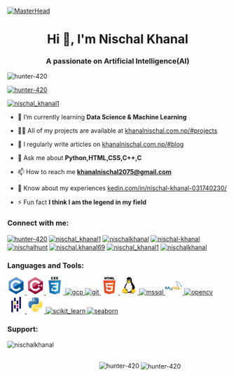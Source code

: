 [![MasterHead](https://res.cloudinary.com/practicaldev/image/fetch/s--M9QttI5a--/c_imagga_scale,f_auto,fl_progressive,h_420,q_auto,w_1000/https://dev-to-uploads.s3.amazonaws.com/uploads/articles/e5afadrel1xrtvwvxxqo.png)](https://khanalnischal.com.np)

<h1 align="center">Hi 👋, I'm Nischal Khanal</h1>
<h3 align="center">A passionate on Artificial Intelligence(AI)</h3>
<!-- <img align="right" alt="Coding" width="400" src="https://img.freepik.com/premium-photo/futuristic-robot-artificial-intelligence-cgi-big-data-analytics-programming_31965-8010.jpg?w=826"/> -->

<p align="left"> <img src="https://komarev.com/ghpvc/?username=hunter-420&label=Profile%20views&color=0e75b6&style=flat" alt="hunter-420" /> </p>

<p align="left"> <a href="https://github.com/ryo-ma/github-profile-trophy"><img src="https://github-profile-trophy.vercel.app/?username=hunter-420" alt="hunter-420" /></a> </p>

<p align="left"> <a href="https://twitter.com/nischal_khanal1" target="blank"><img src="https://img.shields.io/twitter/follow/nischal_khanal1?logo=twitter&style=for-the-badge" alt="nischal_khanal1" /></a> </p>

- 🌱 I’m currently learning **Data Science & Machine Learning**

- 👨‍💻 All of my projects are available at [khanalnischal.com.np/#projects](khanalnischal.com.np/#projects)

- 📝 I regularly write articles on [khanalnischal.com.np/#blog](khanalnischal.com.np/#blog)

- 💬 Ask me about **Python,HTML,CSS,C++,C**

- 📫 How to reach me **khanalnischal2075@gmail.com**

- 📄 Know about my experiences [kedin.com/in/nischal-khanal-031740230/](kedin.com/in/nischal-khanal-031740230/)

- ⚡ Fun fact **I think I am the legend in my field**

<h3 align="left">Connect with me:</h3>
<p align="left">
<a href="https://dev.to/hunter-420" target="blank"><img align="center" src="https://raw.githubusercontent.com/rahuldkjain/github-profile-readme-generator/master/src/images/icons/Social/devto.svg" alt="hunter-420" height="30" width="40" /></a>
<a href="https://twitter.com/nischal_khanal1" target="blank"><img align="center" src="https://raw.githubusercontent.com/rahuldkjain/github-profile-readme-generator/master/src/images/icons/Social/twitter.svg" alt="nischal_khanal1" height="30" width="40" /></a>
<a href="https://linkedin.com/in/nischalkhanal" target="blank"><img align="center" src="https://raw.githubusercontent.com/rahuldkjain/github-profile-readme-generator/master/src/images/icons/Social/linked-in-alt.svg" alt="nischalkhanal" height="30" width="40" /></a>
<a href="https://stackoverflow.com/users/nischal-khanal" target="blank"><img align="center" src="https://raw.githubusercontent.com/rahuldkjain/github-profile-readme-generator/master/src/images/icons/Social/stack-overflow.svg" alt="nischal-khanal" height="30" width="40" /></a>
<a href="https://kaggle.com/nischalhunt" target="blank"><img align="center" src="https://raw.githubusercontent.com/rahuldkjain/github-profile-readme-generator/master/src/images/icons/Social/kaggle.svg" alt="nischalhunt" height="30" width="40" /></a>
<a href="https://fb.com/nischal.khanal69" target="blank"><img align="center" src="https://raw.githubusercontent.com/rahuldkjain/github-profile-readme-generator/master/src/images/icons/Social/facebook.svg" alt="nischal.khanal69" height="30" width="40" /></a>
<a href="https://instagram.com/nischal_khanal1" target="blank"><img align="center" src="https://raw.githubusercontent.com/rahuldkjain/github-profile-readme-generator/master/src/images/icons/Social/instagram.svg" alt="nischal_khanal1" height="30" width="40" /></a>
<a href="https://www.youtube.com/c/nischalkhanal" target="blank"><img align="center" src="https://raw.githubusercontent.com/rahuldkjain/github-profile-readme-generator/master/src/images/icons/Social/youtube.svg" alt="nischalkhanal" height="30" width="40" /></a>
</p>

<h3 align="left">Languages and Tools:</h3>
<p align="left"> <a href="https://www.cprogramming.com/" target="_blank" rel="noreferrer"> <img src="https://raw.githubusercontent.com/devicons/devicon/master/icons/c/c-original.svg" alt="c" width="40" height="40"/> </a> <a href="https://www.w3schools.com/cpp/" target="_blank" rel="noreferrer"> <img src="https://raw.githubusercontent.com/devicons/devicon/master/icons/cplusplus/cplusplus-original.svg" alt="cplusplus" width="40" height="40"/> </a> <a href="https://www.w3schools.com/css/" target="_blank" rel="noreferrer"> <img src="https://raw.githubusercontent.com/devicons/devicon/master/icons/css3/css3-original-wordmark.svg" alt="css3" width="40" height="40"/> </a> <a href="https://cloud.google.com" target="_blank" rel="noreferrer"> <img src="https://www.vectorlogo.zone/logos/google_cloud/google_cloud-icon.svg" alt="gcp" width="40" height="40"/> </a> <a href="https://git-scm.com/" target="_blank" rel="noreferrer"> <img src="https://www.vectorlogo.zone/logos/git-scm/git-scm-icon.svg" alt="git" width="40" height="40"/> </a> <a href="https://www.w3.org/html/" target="_blank" rel="noreferrer"> <img src="https://raw.githubusercontent.com/devicons/devicon/master/icons/html5/html5-original-wordmark.svg" alt="html5" width="40" height="40"/> </a> <a href="https://www.linux.org/" target="_blank" rel="noreferrer"> <img src="https://raw.githubusercontent.com/devicons/devicon/master/icons/linux/linux-original.svg" alt="linux" width="40" height="40"/> </a> <a href="https://www.microsoft.com/en-us/sql-server" target="_blank" rel="noreferrer"> <img src="https://www.svgrepo.com/show/303229/microsoft-sql-server-logo.svg" alt="mssql" width="40" height="40"/> </a> <a href="https://www.mysql.com/" target="_blank" rel="noreferrer"> <img src="https://raw.githubusercontent.com/devicons/devicon/master/icons/mysql/mysql-original-wordmark.svg" alt="mysql" width="40" height="40"/> </a> <a href="https://opencv.org/" target="_blank" rel="noreferrer"> <img src="https://www.vectorlogo.zone/logos/opencv/opencv-icon.svg" alt="opencv" width="40" height="40"/> </a> <a href="https://pandas.pydata.org/" target="_blank" rel="noreferrer"> <img src="https://raw.githubusercontent.com/devicons/devicon/2ae2a900d2f041da66e950e4d48052658d850630/icons/pandas/pandas-original.svg" alt="pandas" width="40" height="40"/> </a> <a href="https://www.python.org" target="_blank" rel="noreferrer"> <img src="https://raw.githubusercontent.com/devicons/devicon/master/icons/python/python-original.svg" alt="python" width="40" height="40"/> </a> <a href="https://scikit-learn.org/" target="_blank" rel="noreferrer"> <img src="https://upload.wikimedia.org/wikipedia/commons/0/05/Scikit_learn_logo_small.svg" alt="scikit_learn" width="40" height="40"/> </a> <a href="https://seaborn.pydata.org/" target="_blank" rel="noreferrer"> <img src="https://seaborn.pydata.org/_images/logo-mark-lightbg.svg" alt="seaborn" width="40" height="40"/> </a> </p>

<h3 align="left">Support:</h3>
<p><a href="https://ko-fi.com/nischalkhanal"> <img align="left" src="https://cdn.ko-fi.com/cdn/kofi3.png?v=3" height="50" width="210" alt="nischalkhanal" /></a></p><br><br>

<p><img align="left" src="https://github-readme-stats.vercel.app/api/top-langs?username=hunter-420&show_icons=true&locale=en&layout=compact" alt="hunter-420" /></p>

<p>&nbsp;<img align="center" src="https://github-readme-stats.vercel.app/api?username=hunter-420&show_icons=true&locale=en" alt="hunter-420" /></p>

